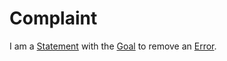 # Complaint

I am a [Statement](600078.md) with the [Goal](60058.md) to remove an [Error](60074.md).
